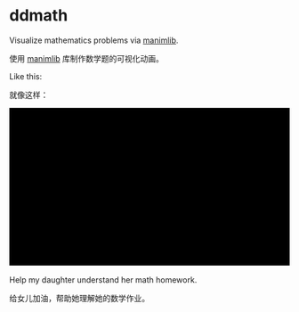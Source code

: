 # ddmath

Visualize mathematics problems via [manimlib](https://github.com/3b1b/manim).

使用  [manimlib](https://github.com/3b1b/manim) 库制作数学题的可视化动画。

Like this:

就像这样：

![docker diagram](./RotateRect.gif)

Help my daughter understand her math homework.

给女儿加油，帮助她理解她的数学作业。
